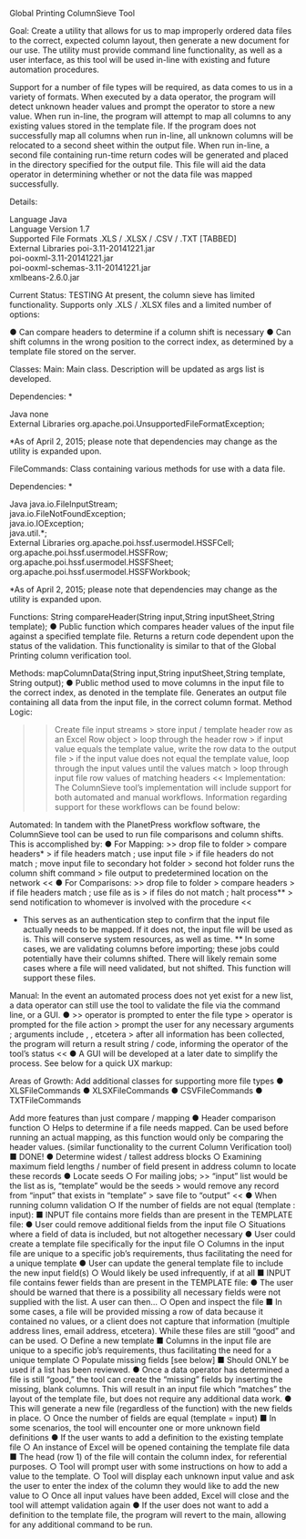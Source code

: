  

Global Printing ColumnSieve Tool

Goal:
Create a utility that allows for us to map improperly ordered data files to the correct, expected column layout, then generate a new document for our use. The utility must provide command line functionality, as well as a user interface, as this tool will be used in-line with existing and future automation procedures.

Support for a number of file types will be required, as data comes to us in a variety of formats. When executed by a data operator, the program will detect unknown header values and prompt the operator to store a new value. When run in-line, the program will attempt to map all columns to any existing values stored in the template file. If the program does not successfully map all columns when run in-line, all unknown columns will be relocated to a second sheet within the output file. When run in-line, a second file containing run-time return codes will be generated and placed in the directory specified for the output file. This file will aid the data operator in determining whether or not the data file was mapped successfully. 

Details:
 
Language	Java	   
Language Version	1.7	   
Supported File Formats	.XLS / .XLSX / .CSV / .TXT [TABBED]	   
External Libraries	poi-3.11-20141221.jar 	   
	poi-ooxml-3.11-20141221.jar	   
	poi-ooxml-schemas-3.11-20141221.jar	   
	xmlbeans-2.6.0.jar	 

Current Status: TESTING 
At present, the column sieve has limited functionality. Supports only .XLS / .XLSX files and a limited number of options:

●	Can compare headers to determine if a column shift is necessary
●	Can shift columns in the wrong position to the correct index, as determined by a template file stored on the server.

Classes:
Main:
Main class. Description will be updated as args list is developed.

Dependencies: *
 
Java	none	   
External Libraries	org.apache.poi.UnsupportedFileFormatException;	 

*As of April 2, 2015; please note that dependencies may change as the utility is expanded upon.

FileCommands:
Class containing various methods for use with a data file.

Dependencies: *
 
Java	java.io.FileInputStream;	   
	java.io.FileNotFoundException;	   
	java.io.IOException;	   
	java.util.*;	   
External Libraries	org.apache.poi.hssf.usermodel.HSSFCell;	   
	org.apache.poi.hssf.usermodel.HSSFRow;	   
	org.apache.poi.hssf.usermodel.HSSFSheet;	   
	org.apache.poi.hssf.usermodel.HSSFWorkbook;	 

*As of April 2, 2015; please note that dependencies may change as the utility is expanded upon.

Functions:
String compareHeader(String input,String inputSheet,String template);
●	Public function which compares header values of the input file against a specified template file. Returns a return code dependent upon the status of the validation. This functionality is similar to that of the Global Printing column verification tool.

Methods:
mapColumnData(String input,String inputSheet,String template, String output);
●	Public method used to move columns in the input file to the correct index, as denoted in the template file. Generates an output file containing all data from the input file, in the correct column format.
Method Logic:
>> Create file input streams > store input / template header row as an Excel Row object > loop through the header row > if input value equals the template value, write the row data to the output file > if the input value does not equal the template value, loop through the input values until the values match > loop through input file row values of matching headers <<
Implementation:
The ColumnSieve tool’s implementation will include support for both automated and manual workflows. Information regarding support for these workflows can be found below:

Automated:
In tandem with the PlanetPress workflow software, the ColumnSieve tool can be used to run file comparisons and column shifts. This is accomplished by:
●	For Mapping: >> drop file to folder > compare headers* > if file headers match ; use input file > if file headers do not match ; move input file to secondary hot folder > second hot folder runs the column shift command > file output to predetermined location on the network <<
●	For Comparisons: >> drop file to folder > compare headers > if file headers match ; use file as is > if files do not match ; halt process** > send notification to whomever is involved with the procedure <<

* This serves as an authentication step to confirm that the input file actually needs to be mapped. If it does not, the input file will be used as is. This will conserve system resources, as well as time.
** In some cases, we are validating columns before importing; these jobs could potentially have their columns shifted. There will likely remain some cases where a file will need validated, but not shifted. This function will support these files.

Manual:
In the event an automated process does not yet exist for a new list, a data operator can still use the tool to validate the file via the command line, or a GUI.
●	>> operator is prompted to enter the file type > operator is prompted for the file action > prompt the user for any necessary arguments ; arguments include <inputFilePath>, <templateFilePath>, etcetera > after all information has been collected, the program will return a result string / code, informing the operator of the tool’s status <<
●	A GUI will be developed at a later date to simplify the process. See below for a quick UX markup:
 

Areas of Growth:
Add additional classes for supporting more file types
●	XLSFileCommands
●	XLSXFileCommands
●	CSVFileCommands
●	TXTFileCommands

Add more features than just compare / mapping
●	Header comparison function
○	Helps to determine if a file needs mapped. Can be used before running an actual mapping, as this function would only be comparing the header values. (similar functionality to the current Column Verification tool)
■	DONE!
●	Determine widest / tallest address blocks
○	Examining maximum field lengths / number of field present in address column to locate these records
●	Locate seeds
○	For mailing jobs; >> “input” list would be the list as is, “template” would be the seeds > would remove any record from “input” that exists in “template” > save file to “output” <<
●	When running column validation
○	If the number of fields are not equal (template : input):
■	INPUT file contains more fields than are present in the TEMPLATE file:
●	User could remove additional fields from the input file
○	Situations where a field of data is included, but not altogether necessary
●	User could create a template file specifically for the input file
○	Columns in the input file are unique to a specific job’s requirements, thus facilitating the need for a unique template
●	User can update the general template file to include the new input field(s)
○	Would likely be used infrequently, if at all
■	INPUT file contains fewer fields than are present in the TEMPLATE file:
●	The user should be warned that there is a possibility all necessary fields were not supplied with the list. A user can then…
○	Open and inspect the file
■	In some cases, a file will be provided missing a row of data because it contained no values, or a client does not capture that information (multiple address lines, email address, etcetera). While these files are still “good” and can be used.
○	Define a new template
■	Columns in the input file are unique to a specific job’s requirements, thus facilitating the need for a unique template
○	Populate missing fields [see below]
■	Should ONLY be used if a list has been reviewed.
●	Once a data operator has determined a file is still “good,” the tool can create the “missing” fields by inserting the missing, blank columns. This will result in an input file which “matches” the layout of the template file, but does not require any additional data work.
●	This will generate a new file (regardless of the function) with the new fields in place.
○	Once the number of fields are equal (template = input)
■	In some scenarios, the tool will encounter one or more unknown field definitions
●	If the user wants to add a definition to the existing template file
○	An instance of Excel will be opened containing the template file data
■	The head (row 1) of the file will contain the column index, for referential purposes.
○	Tool will prompt user with some instructions on how to add a value to the template.
○	Tool will display each unknown input value and ask the user to enter the index of the column they would like to add the new value to
○	Once all input values have been added, Excel will close and the tool will attempt validation again
●	If the user does not want to add a definition to the template file, the program will revert to the main, allowing for any additional command to be run.
